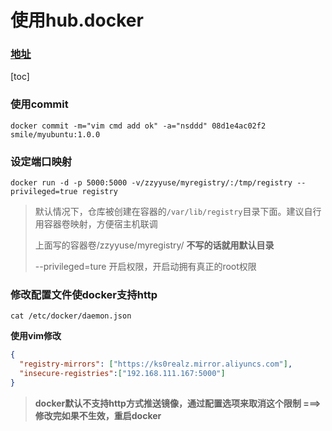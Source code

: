 # 使用hub.docker

### [地址](https://docs.docker.com/)

[toc]

### 使用commit 

```
docker commit -m="vim cmd add ok" -a="nsddd" 08d1e4ac02f2  smile/myubuntu:1.0.0
```



### 设定端口映射

```
docker run -d -p 5000:5000 -v/zzyyuse/myregistry/:/tmp/registry --privileged=true registry
```

> 默认情况下，仓库被创建在容器的`/var/lib/registry`目录下面。建议自行用容器卷映射，方便宿主机联调
>
> 上面写的容器卷/zzyyuse/myregistry/ **不写的话就用默认目录**
>
> --privileged=ture 开启权限，开启动拥有真正的root权限



### 修改配置文件使docker支持http

```
cat /etc/docker/daemon.json
```

**使用vim修改**

```json
{
  "registry-mirrors": ["https://ks0realz.mirror.aliyuncs.com"],
  "insecure-registries":["192.168.111.167:5000"]
}
```



> **docker默认不支持http方式推送镜像，通过配置选项来取消这个限制 ===> 修改完如果不生效，重启docker**

